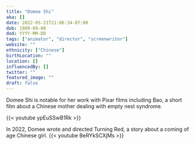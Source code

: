 ```yaml
---
title: "Domee Shi"
aka: []
date: 2022-05-21T21:06:34-07:00
dob: 1989-09-08
dod: YYYY-MM-DD
tags: ["animator", "director", "screenwriter"]
website: ""
ethnicity: ["Chinese"]
birthLocation: ""
location: []
influencedBy: []
twitter: ""
featured_image: ""
draft: false
---
```


Domee Shi is notable for her work with Pixar films including Bao, a short film about a Chinese mother dealing with empty nest syndrome.

{{< youtube ypEuSSwB1Rk >}}

In 2022, Domee wrote and directed Turning Red, a story about a coming of age Chinese girl.
{{< youtube BeRYkSCXjMs >}}
